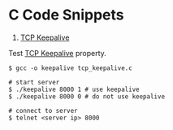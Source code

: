 C Code Snippets
================

1. [TCP Keepalive](tcp_keepalive.c)

  Test [TCP Keepalive](http://www.tldp.org/HOWTO/html_single/TCP-Keepalive-HOWTO/) property.

  ```shell
  $ gcc -o keepalive tcp_keepalive.c

  # start server
  $ ./keepalive 8000 1 # use keepalive
  $ ./keepalive 8000 0 # do not use keepalive

  # connect to server
  $ telnet <server ip> 8000
  ```

